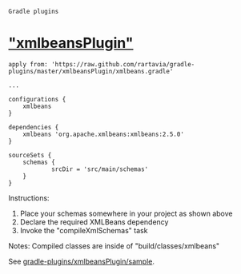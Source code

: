 ~~~~~~~~~~~~~~~~~~~~~~~~~~~~~~~~~~~~~~~~~~~~~
Gradle plugins
~~~~~~~~~~~~~~~~~~~~~~~~~~~~~~~~~~~~~~~~~~~~~


["xmlbeansPlugin"](https://github.com/rartavia/gradle-plugins/tree/master/xmlbeansPlugin)
========================================================================================

    apply from: 'https://raw.github.com/rartavia/gradle-plugins/master/xmlbeansPlugin/xmlbeans.gradle'

    ...

    configurations {
        xmlbeans
	}

	dependencies {
        xmlbeans 'org.apache.xmlbeans:xmlbeans:2.5.0'
	}

    sourceSets {
        schemas {
                srcDir = 'src/main/schemas'
        }
	}

Instructions:
1. Place your schemas somewhere in your project as shown above
2. Declare the required XMLBeans dependency
3. Invoke the "compileXmlSchemas" task

Notes:
Compiled classes are inside of "build/classes/xmlbeans"

See [gradle-plugins/xmlbeansPlugin/sample](https://github.com/rartavia/gradle-plugins/tree/master/xmlbeansPlugin/sample).
